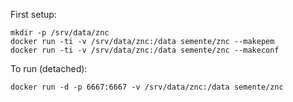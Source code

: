 First setup:

    mkdir -p /srv/data/znc
    docker run -ti -v /srv/data/znc:/data semente/znc --makepem
    docker run -ti -v /srv/data/znc:/data semente/znc --makeconf

To run (detached):

    docker run -d -p 6667:6667 -v /srv/data/znc:/data semente/znc
